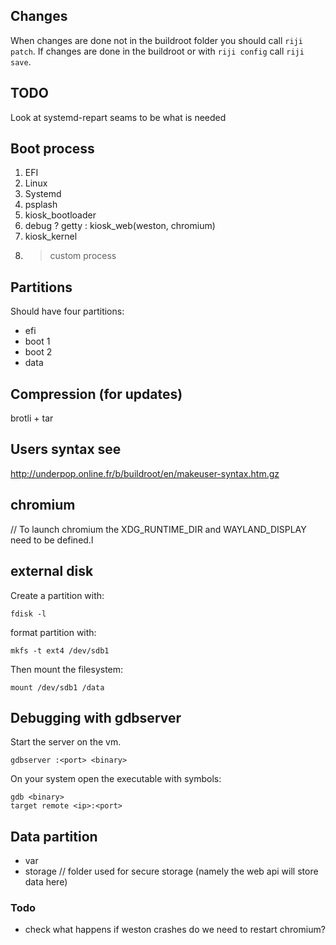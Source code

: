 
## Changes

When changes are done not in the buildroot folder you should
call `riji patch`. If changes are done in the buildroot or
with `riji config` call `riji save`.

## TODO
Look at systemd-repart seams to be what is needed

## Boot process

1. EFI
2. Linux
3. Systemd
4. psplash
5. kiosk_bootloader
6. debug ? getty : kiosk_web(weston, chromium)
7. kiosk_kernel
8. > custom process

## Partitions

Should have four partitions:

- efi
- boot 1
- boot 2
- data

## Compression (for updates)
brotli + tar

## Users syntax see
http://underpop.online.fr/b/buildroot/en/makeuser-syntax.htm.gz

## chromium
// To launch chromium the XDG_RUNTIME_DIR and WAYLAND_DISPLAY need to be defined.l

## external disk
Create a partition with:
```
fdisk -l
```
format partition with:
```
mkfs -t ext4 /dev/sdb1
```
Then mount the filesystem:
```
mount /dev/sdb1 /data
```

## Debugging with gdbserver
Start the server on the vm.
```
gdbserver :<port> <binary>
```
On your system open the executable with symbols:
```
gdb <binary>
target remote <ip>:<port>
```

## Data partition
- var
- storage
  // folder used for secure storage (namely the web api will store data here)

### Todo
- check what happens if weston crashes
  do we need to restart chromium?